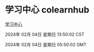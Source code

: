 # 学习中心 colearnhub
[学习中心](http://219.139.199.224:56308/colearnhub/)

2024年 02月 04日 星期日 13:50:02 CST

2024年 02月 04日 星期日 05:50:02 GMT
